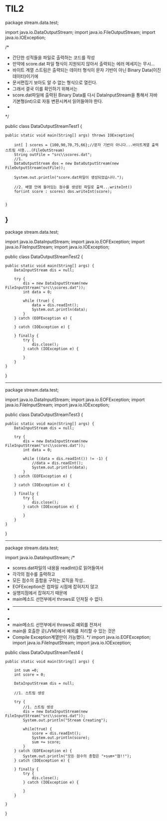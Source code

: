 # TIL2

package stream.data.test;

import java.io.DataOutputStream;
import java.io.FileOutputStream;
import java.io.IOException;

/*
 * 간단한 성적들을 파일로 출력하는 코드를 작성
 * 만약에 score.dat 파일 형식이 지원되지 않아서 출력되는 에러 메세지는 무시...
 * 바이트 계열 스트림은 출력되는 데이터 형식이 문자 기반이 아닌 Binary Data(이진 데이터)이기에
 * 문서편집기 보아도 알 수 없는 형식으로 열린다.
 * 그래서 결국 이를 확인하기 위해서는 
 * score.dat파일에 출력된 Binary Data를 다시 DataInputStream을 통해서 자바 기본형(int)으로 자동 변환시켜서 읽어들여야 한다.
 *  
 */

public class DataOutputStreamTest1  {

	public static void main(String[] args) throws IOException{
		
		int[ ] scores = {100,90,70,75,66};//문자 기반이 아니다...바이트계열 출력 스트림 사용...(FileOutStream)
		String outFile = "src\\scores.dat";
		//1.
		DataOutputStream dos = new DataOutputStream(new FileOutputStream(outFile));
		
		System.out.println("score.dat파일이 생성되었습니다.");
		
		//2. 배열 안에 들어있는 점수를 생성된 파일로 출력...writeInt()
		for(int score : scores) dos.writeInt(score);
		
		
	}

}
----------------------------------------------------------------------------------------------

package stream.data.test;

import java.io.DataInputStream;
import java.io.EOFException;
import java.io.FileInputStream;
import java.io.IOException;

public class DataOutputStreamTest2 {

	public static void main(String[] args) {
		DataInputStream dis = null;

		try {
			dis = new DataInputStream(new FileInputStream("src\\scores.dat"));
			int data = 0;

			while (true) {
				data = dis.readInt();
				System.out.println(data);
			}
		} catch (EOFException e) {

		} catch (IOException e) {

		} finally {
			try {
				dis.close();
			} catch (IOException e) {

			}
		}
	}
}

---------------------------------------------------------------------

package stream.data.test;

import java.io.DataInputStream;
import java.io.EOFException;
import java.io.FileInputStream;
import java.io.IOException;

public class DataOutputStreamTest3 {

	public static void main(String[] args) {
		DataInputStream dis = null;

		try {
			dis = new DataInputStream(new FileInputStream("src\\scores.dat"));
			int data = 0;

			while ((data = dis.readInt()) != -1) {
				//data = dis.readInt();
				System.out.println(data);
			}
		} catch (EOFException e) {

		} catch (IOException e) {

		} finally {
			try {
				dis.close();
			} catch (IOException e) {

			}
		}
	}
}

---------------------------------------------------------

package stream.data.test;

import java.io.DataInputStream;
/*
 * scores.dat파일의 내용을 readInt()로 읽어들여서
 * 각각의 점수를 출력하고
 * 모든 점수의 촐합을 구하는 로직을 작성..
 * EOFException은 컴파일 시점에 잡혀지지 않고
 * 실행지점에서 잡혀지기 때문에
 * main메소드 선언부에서 throws로 던져질 수 없다.
 * --------------------------------------
 * 
 * main메소드 선언부에서 throws로 예외를 전져서
 * main을 호출한 곳(JVM)에서 예외를 처리할 수 있는 것은
 * Compile Exception계열만이 가능했다.
 */
import java.io.EOFException;
import java.io.FileInputStream;
import java.io.IOException;

public class DataOutputStreamTest4 {

	public static void main(String[] args) {
	
		int sum =0;
		int score = 0;
		
		DataInputStream dis = null;
		
		//1. 스트림 생성
		
		try {
			//1. 스트림 생성
			dis = new DataInputStream(new FileInputStream("src\\scores.dat"));
			System.out.println("Stream Creating");
			
			while(true) {
				score = dis.readInt();
				System.out.println(score);
				sum += score;
			}
		} catch (EOFException e) {
			System.out.println("모든 점수의 총합은 "+sum+"점!!");
		} catch (IOException e) {

		} finally {
			try {
				dis.close();
			} catch (IOException e) {

			}
		}
		
	}
}

